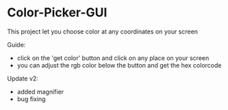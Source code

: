 # Color-Picker-GUI
This project let you choose color at any coordinates on your screen

Guide:
  - click on the 'get color' button and click on any place on your screen
  - you can adjust the rgb color below the button and get the hex colorcode


Update v2:
   - added magnifier
   - bug fixing
